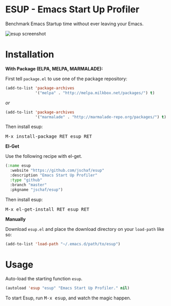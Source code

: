 ESUP - Emacs Start Up Profiler
==============================

Benchmark Emacs Startup time without ever leaving your Emacs.

![esup screenshot](./esup-screenshot.png "esup screenshot")

Installation
============

**With Package (ELPA, MELPA, MARMALADE):**

First tell `package.el` to use one of the package repository:

```lisp
(add-to-list 'package-archives
             '("melpa" . "http://melpa.milkbox.net/packages/") t)
```

*or*

```lisp
(add-to-list 'package-archives
             '("marmalade" . "http://marmalade-repo.org/packages/") t)
```

Then install esup:

<kbd>M-x install-package RET esup RET</kbd>

**El-Get**

Use the following recipe with el-get.

```lisp
(:name esup
  :website "https://github.com/jschaf/esup"
  :description "Emacs Start Up Profiler"
  :type "github"
  :branch "master"
  :pkgname "jschaf/esup")
```

Then install esup:

<kbd>M-x el-get-install RET esup RET</kbd>

**Manually**

Download `esup.el` and place the download directory on your
`load-path` like so:

```lisp
(add-to-list 'load-path "~/.emacs.d/path/to/esup")
```

Usage
=====

Auto-load the starting function `esup`.
    
```lisp
(autoload 'esup "esup" "Emacs Start Up Profiler." nil)
```

To start Esup, run <kbd>M-x esup</kbd>, and watch the magic happen.
